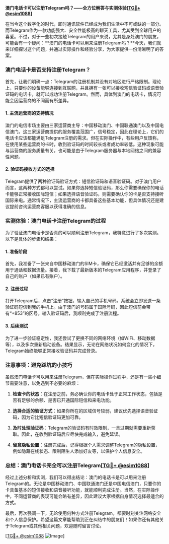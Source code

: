 **澳门电话卡可以注册Telegram吗？——全方位解答与实测体验[[TG💪+ @esim1088](https://t.me/s/esim1088)]**

在当今这个数字化的时代，即时通讯软件已经成为我们生活中不可或缺的一部分。而Telegram作为一款功能强大、安全性能极高的聊天工具，尤其受到全球用户的喜爱。不过，对于一些初次接触Telegram的用户来说，尤其是身处澳门的朋友，可能会有一个疑问：**澳门的电话卡可以用来注册Telegram吗？**今天，我们就来详细探讨这个问题，并通过实际操作和经验分享，为大家提供一份清晰明了的答案。

### 澳门电话卡是否支持注册Telegram？

首先，让我们明确一点：Telegram的注册机制并没有对地区进行严格限制。理论上，只要你的设备能够连接到互联网，并且拥有一张可以接收短信验证码或语音验证码的电话卡，就可以成功注册Telegram。然而，具体到澳门的电话卡，情况可能会因运营商的不同而有所差异。

#### 1. **主流运营商的支持情况**
澳门的电信市场主要由三家运营商主导：中国移动澳门、中国联通澳门以及中国电信澳门。这三家运营商提供的服务覆盖范围广，信号稳定，因此在理论上，它们的电话卡应该都能满足Telegram注册的需求。但在实际操作中，有些用户反馈称，在使用某些运营商的卡时，收到验证码的时间较长或者成功率较低。这种现象可能与运营商的服务质量有关，也可能是由于Telegram服务器与本地网络之间的兼容性问题。

#### 2. **验证码接收方式的选择**
Telegram提供了两种验证码验证方式：短信验证码和语音验证码。对于澳门用户而言，这两种方式都可以尝试。如果你选择短信验证码，那么你需要确保你的电话卡能够正常接收国际短信；如果选择语音验证码，则需要确认你的卡是否支持接听国际来电。通常情况下，主流运营商的卡都具备这些基本功能，但具体情况还是建议提前咨询运营商客服以获得准确的信息。

### 实测体验：澳门电话卡注册Telegram的过程

为了验证澳门电话卡是否真的可以顺利注册Telegram，我特意进行了多次实测。以下是具体的步骤和结果：

#### 1. **准备阶段**
首先，我准备了一张来自中国移动澳门的SIM卡，确保它已经激活并有足够的余额用于通话和数据流量。接着，我下载了最新版本的Telegram应用程序，并登录了自己的账户（如果已有账户）。

#### 2. **注册过程**
打开Telegram后，点击“注册”按钮，输入自己的手机号码。系统会立即发送一条验证码短信到我的手机上。由于澳门的号码属于国际号码，因此短信前会带有“+853”的区号。输入验证码后，我顺利完成了注册流程。

#### 3. **后续测试**
为了进一步验证稳定性，我还尝试了更换不同的网络环境（如WiFi、移动数据等），以及多次重新启动设备。结果显示，无论在网络状况如何变化的情况下，Telegram始终能够正常接收验证码并完成登录。

### 注意事项：避免踩坑的小技巧

虽然澳门电话卡可以用来注册Telegram，但在实际操作过程中，还是有一些小细节需要注意，以免遇到不必要的麻烦：

1. **检查卡的状态**：在注册之前，务必确认你的电话卡处于正常工作状态，包括是否有足够的余额、是否已开通国际短信和来电功能。
   
2. **选择合适的验证方式**：如果你所在的区域信号较弱，建议优先选择语音验证码，因为它比短信验证码更加可靠。

3. **及时处理验证码**：Telegram的验证码有时效限制，一旦过期就需要重新获取。因此，在收到验证码后应尽快完成输入，避免延误。

4. **留意隐私设置**：注册完成后，记得根据个人需求调整Telegram的隐私设置，例如隐藏在线状态、限制陌生人添加好友等，以保护个人信息安全。

### 总结：澳门电话卡完全可以注册Telegram[[TG💪+ @esim1088](https://t.me/s/esim1088)]

经过上述分析和实测，我们可以得出结论：澳门的电话卡是可以用来注册Telegram的。无论是中国移动澳门、中国联通澳门还是中国电信澳门，只要你的卡具备基本的短信接收和语音接听功能，就能顺利完成注册。当然，在实际操作中，不同运营商的表现可能会略有差异，因此建议大家根据自身情况选择最适合的方式。

最后，再次强调一下，无论使用何种方式注册Telegram，都要时刻关注网络安全和个人信息保护。希望这篇文章能帮助到正在纠结中的朋友们！如果你还有其他关于Telegram或其他相关问题，欢迎随时留言讨论。

[[TG💪+ @esim1088](https://t.me/s/esim1088) ![Image](https://i.postimg.cc/4NQfJmqS/Snipaste-2025-05-13-00-14-12.png)]